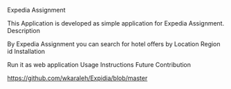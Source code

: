 Expedia Assignment

This Application is developed as simple application for Expedia Assignment.
Description

By Expedia Assignment you can search for hotel offers by Location Region id
Installation

Run it as web application
Usage Instructions
Future
Contribution

   https://github.com/wkaraleh/Expidia/blob/master
